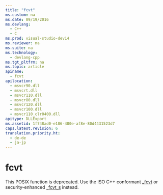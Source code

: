 ```yaml
---
title: "fcvt"
ms.custom: na
ms.date: 09/19/2016
ms.devlang: 
  - C++
  - C
ms.prod: visual-studio-dev14
ms.reviewer: na
ms.suite: na
ms.technology: 
  - devlang-cpp
ms.tgt_pltfrm: na
ms.topic: article
apiname: 
  - fcvt
apilocation: 
  - msvcr90.dll
  - msvcrt.dll
  - msvcr110.dll
  - msvcr80.dll
  - msvcr120.dll
  - msvcr100.dll
  - msvcr110_clr0400.dll
apitype: DLLExport
ms.assetid: 1f748ad0-e186-400e-af8e-80d4431523d7
caps.latest.revision: 6
translation.priority.ht: 
  - de-de
  - ja-jp
---
```

# fcvt
This POSIX function is deprecated. Use the ISO C++ conformant [_fcvt](../vs140/_fcvt.md) or security-enhanced [_fcvt_s](../Topic/_fcvt_s.md) instead.